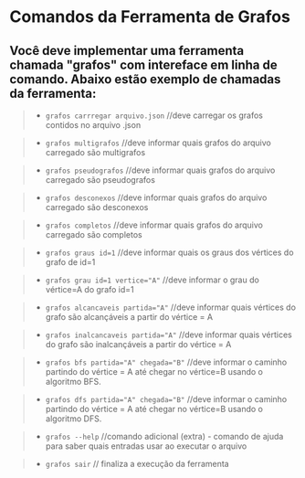 # Comandos da Ferramenta de Grafos

## Você deve implementar uma ferramenta chamada "grafos" com intereface em linha de comando. Abaixo estão exemplo de chamadas da ferramenta:

> - `grafos carrregar arquivo.json` //deve carregar os grafos contidos no arquivo .json

> - `grafos multigrafos` //deve informar quais grafos do arquivo carregado são multigrafos

> - `grafos pseudografos` //deve informar quais grafos do arquivo carregado são pseudografos

> - `grafos desconexos` //deve informar quais grafos do arquivo carregado são desconexos

> - `grafos completos` //deve informar quais grafos do arquivo carregado são completos

> - `grafos graus id=1` //deve informar quais os graus dos vértices do grafo de id=1

> - `grafos grau id=1 vertice="A"`  //deve informar o grau do vértice=A do grafo id=1 

> - `grafos alcancaveis partida="A"`  //deve informar quais vértices do grafo são alcançáveis a partir do vértice = A

> - `grafos inalcancaveis partida="A"` //deve informar quais vértices do grafo são inalcançáveis a partir do vértice = A

> - `grafos bfs partida="A" chegada="B"` //deve informar o caminho partindo do vértice = A até chegar no vértice=B usando o algoritmo BFS.

> - `grafos dfs partida="A" chegada="B"` //deve informar o caminho partindo do vértice = A até chegar no vértice=B usando o algoritmo DFS.

> - `grafos --help` //comando adicional (extra) - comando de ajuda para saber quais entradas usar ao executar o arquivo

> - `grafos sair` // finaliza a execução da ferramenta
